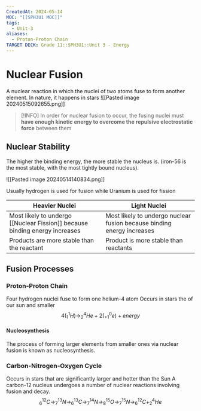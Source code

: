 ```yaml
---
CreatedAt: 2024-05-14
MOC: "[[SPH3U1 MOC]]"
tags:
  - Unit-3
aliases:
  - Proton-Proton Chain
TARGET DECK: Grade 11::SPH3U1::Unit 3 - Energy
---
```


# Nuclear Fusion
A nuclear reaction in which the nuclei of two atoms fuse to form another element. In nature, it happens in stars
![[Pasted image 20240515092655.png]]
<!--ID: 1716814411667-->


> [!INFO]
> In order for nuclear fusion to occur, the fusing nuclei must **have enough kinetic energy to overcome the repulsive electrostatic force** between them

## Nuclear Stability
The higher the binding energy, the more stable the nucleus is. (iron-56 is the most stable, with the most tightly bound nucleus).
<!--ID: 1757893916019-->


![[Pasted image 20240514140834.png]]

Usually hydrogen is used for fusion while Uranium is used for fission

| Heavier Nuclei                                                              | Light Nuclei                                                           |
| --------------------------------------------------------------------------- | ---------------------------------------------------------------------- |
| Most likely to undergo [[Nuclear Fission]] because binding energy increases | Most likely to undergo nuclear fusion because binding energy increases |
| Products are more stable than the reactant                                  | Product is more stable than reactants                                  |

## Fusion Processes

### Proton-Proton Chain
Four hydrogen nuclei fuse to form one helium-4 atom
Occurs in stars the of our sun and smaller
$$4(^1_{1}H) \to ^4_{2}He + 2(^0_{+1}e) + energy$$
<!--ID: 1716814411679-->

#### Nucleosynthesis
The process of forming larger elements from smaller ones via nuclear fusion is known as nucleosynthesis.
<!--ID: 1757893916022-->


### Carbon-Nitrogen-Oxygen Cycle
Occurs in stars that are significantly larger and hotter than the Sun
A carbon-12 nucleus undergoes a number of nuclear reactions involving fusion and decay.
$$^{12}_{6}C \to ^{13}_{7}N \to ^{13}_{6}C \to ^{14}_{7}N \to ^{15}_{8}O \to ^{15}_{7}N \to ^{12}_{6}C + ^4_{2}He$$
<!--ID: 1757893916024-->


